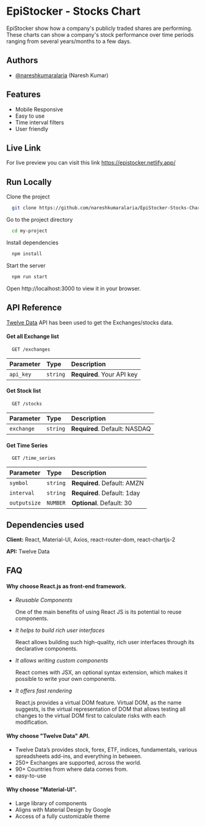 
# EpiStocker - Stocks Chart

EpiStocker show how a company's publicly traded shares are performing. These charts can show a company's stock performance over time periods ranging from several years/months to a few days.
## Authors

- [@nareshkumaralaria](https://github.com/nareshkumaralaria) (Naresh Kumar)


## Features

- Mobile Responsive
- Easy to use
- Time interval filters
- User friendly


## Live Link

For live preview you can visit this link
https://epistocker.netlify.app/
## Run Locally

Clone the project

```bash
  git clone https://github.com/nareshkumaralaria/EpiStocker-Stocks-Chart.git
```

Go to the project directory

```bash
  cd my-project
```

Install dependencies

```bash
  npm install
```

Start the server

```bash
  npm run start
```

Open http://localhost:3000 to view it in your browser.
## API Reference

[Twelve Data](https://twelvedata.com/) API has been used to get the Exchanges/stocks data.

#### Get all Exchange list

```http
  GET /exchanges
```

| Parameter | Type     | Description                |
| :-------- | :------- | :------------------------- |
| `api_key` | `string` | **Required**. Your API key |

#### Get Stock list

```http
  GET /stocks
```

| Parameter | Type     | Description                       |
| :-------- | :------- | :-------------------------------- |
| `exchange`      | `string` | **Required**. Default: NASDAQ |

#### Get Time Series

```http
  GET /time_series
```

| Parameter | Type     | Description                       |
| :-------- | :------- | :-------------------------------- |
| `symbol`      | `string` | **Required**. Default: AMZN |
| `interval`      | `string` | **Required**. Default: 1day |
| `outputsize`      | `NUMBER` | **Optional**. Default: 30 |



## Dependencies used

**Client:** React, Material-UI, Axios, react-router-dom, react-chartjs-2

**API:** Twelve Data


## FAQ

#### Why choose React.js as front-end framework.

- *Reusable Components*

    One of the main benefits of using React JS is its potential 
    to reuse components.

- *It helps to build rich user interfaces*

    React allows building such high-quality, rich user 
    interfaces through its declarative components.

- *It allows writing custom components*

    React comes with JSX, an optional syntax extension, which 
    makes it possible to write your own components.

- *It offers fast rendering*

    React.js provides a virtual DOM feature. Virtual DOM, as the 
    name suggests, is the virtual representation of DOM that allows 
    testing all changes to the virtual DOM first to calculate 
    risks with each modification.

#### Why choose "Twelve Data" API.

-   Twelve Data’s provides stock, forex, ETF, indices, fundamentals, various spreadsheets add-ins, and everything in between.
-   250+ Exchanges are supported, across the world.
-   90+ Countries from where data comes from.
-   easy-to-use

#### Why choose "Material-UI".

-   Large library of components
-   Aligns with Material Design by Google
-   Access of a fully customizable theme
